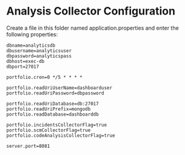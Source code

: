 # Analysis Collector Configuration

Create a file in this folder named application.properties and enter the following properties:

```
dbname=analyticsdb
dbusername=analyticsuser
dbpassword=analyticspass
dbhost=exec-db
dbport=27017

portfolio.cron=0 */5 * * * *

portfolio.readUriUserName=dashboarduser
portfolio.readUriPassword=dbpassword

portfolio.readUriDatabase=db:27017
portfolio.readUriPrefix=mongodb
portfolio.readDatabase=dashboarddb

portfolio.incidentsCollectorFlag=true
portfolio.scmCollectorFlag=true
portfolio.codeAnalysisCollectorFlag=true

server.port=8081
```